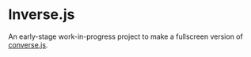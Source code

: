 # Inverse.js

An early-stage work-in-progress project to make a fullscreen version of [converse.js](https://conversejs.org).
